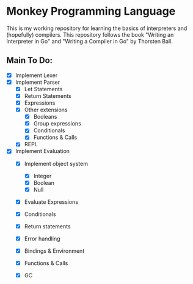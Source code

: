 # Monkey Programming Language

This is my working repository for learning the basics of interpreters and (hopefully) compilers. This repository follows the book "Writing an Interpreter in Go" and "Writing a Compiler in Go" by Thorsten Ball.

## Main To Do:

- [x] Implement Lexer
- [x] Implement Parser
    - [x] Let Statements
    - [x] Return Statements
    - [x] Expressions
    - [x] Other extensions
        - [x] Booleans
        - [x] Group expressions
        - [x] Conditionals
        - [x] Functions & Calls
    - [x] REPL
- [x] Implement Evaluation
    - [x] Implement object system
        - [x] Integer
        - [x] Boolean
        - [x] Null
    - [x] Evaluate Expressions
    - [x] Conditionals
    - [x] Return statements
    - [x] Error handling
    - [x] Bindings & Environment
    - [x] Functions & Calls
    - [x] GC

